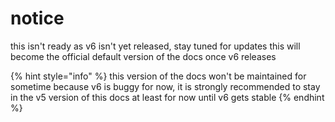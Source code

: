 # notice

this isn't ready as v6 isn't yet released, stay tuned for updates this will become the official default version of the docs once v6 releases

{% hint style="info" %}
this version of the docs won't be maintained for sometime because v6 is buggy for now, it is strongly recommended to stay in the v5 version of this docs at least for now until v6 gets stable&#x20;
{% endhint %}

